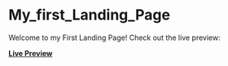 # My_first_Landing_Page

Welcome to my First Landing Page! Check out the live preview:

[**Live Preview**](https://Vishrutkev.github.io/The_Odin_Project/First%20Landing%20Page)
